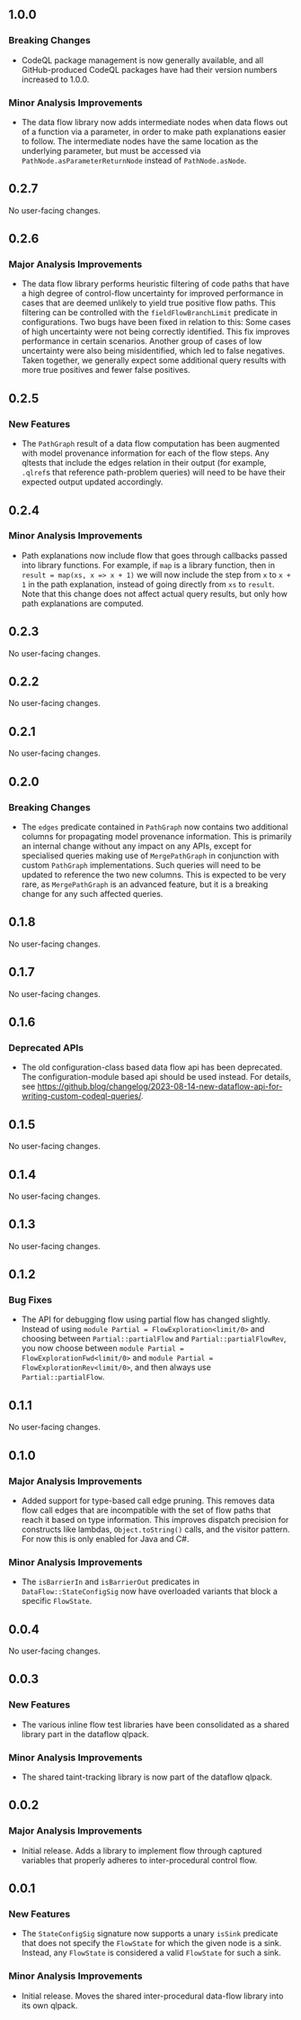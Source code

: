 ## 1.0.0

### Breaking Changes

* CodeQL package management is now generally available, and all GitHub-produced CodeQL packages have had their version numbers increased to 1.0.0.

### Minor Analysis Improvements

* The data flow library now adds intermediate nodes when data flows out of a function via a parameter, in order to make path explanations easier to follow. The intermediate nodes have the same location as the underlying parameter, but must be accessed via `PathNode.asParameterReturnNode` instead of `PathNode.asNode`.

## 0.2.7

No user-facing changes.

## 0.2.6

### Major Analysis Improvements

* The data flow library performs heuristic filtering of code paths that have a high degree of control-flow uncertainty for improved performance in cases that are deemed unlikely to yield true positive flow paths. This filtering can be controlled with the `fieldFlowBranchLimit` predicate in configurations. Two bugs have been fixed in relation to this: Some cases of high uncertainty were not being correctly identified. This fix improves performance in certain scenarios. Another group of cases of low uncertainty were also being misidentified, which led to false negatives. Taken together, we generally expect some additional query results with more true positives and fewer false positives.

## 0.2.5

### New Features

* The `PathGraph` result of a data flow computation has been augmented with model provenance information for each of the flow steps. Any qltests that include the edges relation in their output (for example, `.qlref`s that reference path-problem queries) will need to be have their expected output updated accordingly.

## 0.2.4

### Minor Analysis Improvements

* Path explanations now include flow that goes through callbacks passed into library functions. For example, if `map` is a library function, then in `result = map(xs, x => x + 1)` we will now include the step from `x` to `x + 1` in the path explanation, instead of going directly from `xs` to `result`. Note that this change does not affect actual query results, but only how path explanations are computed.

## 0.2.3

No user-facing changes.

## 0.2.2

No user-facing changes.

## 0.2.1

No user-facing changes.

## 0.2.0

### Breaking Changes

* The `edges` predicate contained in `PathGraph` now contains two additional columns for propagating model provenance information. This is primarily an internal change without any impact on any APIs, except for specialised queries making use of `MergePathGraph` in conjunction with custom `PathGraph` implementations. Such queries will need to be updated to reference the two new columns. This is expected to be very rare, as `MergePathGraph` is an advanced feature, but it is a breaking change for any such affected queries.

## 0.1.8

No user-facing changes.

## 0.1.7

No user-facing changes.

## 0.1.6

### Deprecated APIs

* The old configuration-class based data flow api has been deprecated. The configuration-module based api should be used instead. For details, see https://github.blog/changelog/2023-08-14-new-dataflow-api-for-writing-custom-codeql-queries/.

## 0.1.5

No user-facing changes.

## 0.1.4

No user-facing changes.

## 0.1.3

No user-facing changes.

## 0.1.2

### Bug Fixes

* The API for debugging flow using partial flow has changed slightly. Instead of using `module Partial = FlowExploration<limit/0>` and choosing between `Partial::partialFlow` and `Partial::partialFlowRev`, you now choose between `module Partial = FlowExplorationFwd<limit/0>` and `module Partial = FlowExplorationRev<limit/0>`, and then always use `Partial::partialFlow`.

## 0.1.1

No user-facing changes.

## 0.1.0

### Major Analysis Improvements

* Added support for type-based call edge pruning. This removes data flow call edges that are incompatible with the set of flow paths that reach it based on type information. This improves dispatch precision for constructs like lambdas, `Object.toString()` calls, and the visitor pattern. For now this is only enabled for Java and C#.

### Minor Analysis Improvements

* The `isBarrierIn` and `isBarrierOut` predicates in `DataFlow::StateConfigSig` now have overloaded variants that block a specific `FlowState`.

## 0.0.4

No user-facing changes.

## 0.0.3

### New Features

* The various inline flow test libraries have been consolidated as a shared library part in the dataflow qlpack.

### Minor Analysis Improvements

* The shared taint-tracking library is now part of the dataflow qlpack.

## 0.0.2

### Major Analysis Improvements

* Initial release. Adds a library to implement flow through captured variables that properly adheres to inter-procedural control flow.

## 0.0.1

### New Features

* The `StateConfigSig` signature now supports a unary `isSink` predicate that does not specify the `FlowState` for which the given node is a sink. Instead, any `FlowState` is considered a valid `FlowState` for such a sink.

### Minor Analysis Improvements

* Initial release. Moves the shared inter-procedural data-flow library into its own qlpack.
